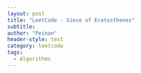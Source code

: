 ```yaml
---
layout: post
title: "LeetCode - Sieve of Eratosthenes"
subtitle:
author: "Peinan"
header-style: text
category: leetcode
tags:
  - Algorithms
---
```



